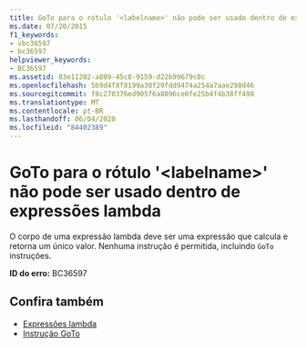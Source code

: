 ```yaml
---
title: GoTo para o rótulo '<labelname>' não pode ser usado dentro de expressões lambda
ms.date: 07/20/2015
f1_keywords:
- vbc36597
- bc36597
helpviewer_keywords:
- BC36597
ms.assetid: 83e11202-a889-45c8-9159-d22b99679c0c
ms.openlocfilehash: 5b9d4f8f8199a38f29fdd9474a254a7aae298d46
ms.sourcegitcommit: f8c270376ed905f6a8896ce0fe25b4f4b38ff498
ms.translationtype: MT
ms.contentlocale: pt-BR
ms.lasthandoff: 06/04/2020
ms.locfileid: "84402389"
---
```

# <a name="goto-to-label-labelname-cannot-be-used-within-lambda-expressions"></a>GoTo para o rótulo '\<labelname>' não pode ser usado dentro de expressões lambda
O corpo de uma expressão lambda deve ser uma expressão que calcula e retorna um único valor. Nenhuma instrução é permitida, incluindo `GoTo` instruções.  
  
 **ID do erro:** BC36597  
  
## <a name="see-also"></a>Confira também

- [Expressões lambda](../programming-guide/language-features/procedures/lambda-expressions.md)
- [Instrução GoTo](../language-reference/statements/goto-statement.md)
